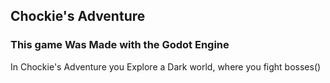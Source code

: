 ## Chockie's Adventure
### This game Was Made with the Godot Engine

In Chockie's Adventure you Explore a Dark world, where you fight bosses()